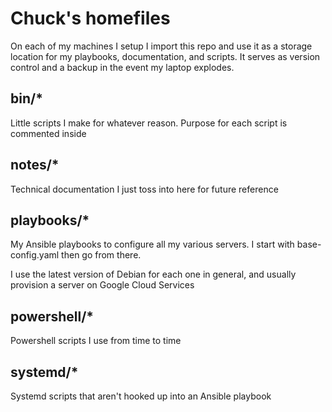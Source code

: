 # Chuck's homefiles
On each of my machines I setup I import this repo and use it as a storage location for my playbooks, documentation, and scripts. It serves as version control and a backup in the event my laptop explodes.

## bin/*
Little scripts I make for whatever reason. Purpose for each script is commented inside

## notes/*
Technical documentation I just toss into here for future reference

## playbooks/*
My Ansible playbooks to configure all my various servers. I start with base-config.yaml then go from there.

I use the latest version of Debian for each one in general, and usually provision a server on Google Cloud Services

## powershell/*
Powershell scripts I use from time to time

## systemd/*
Systemd scripts that aren't hooked up into an Ansible playbook